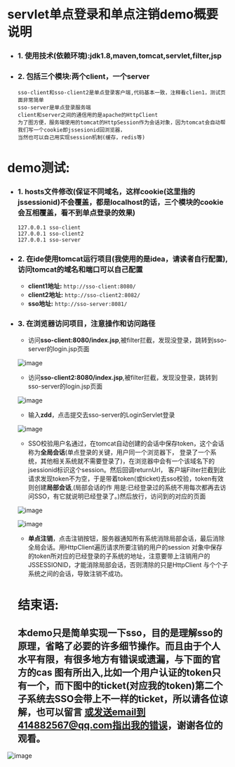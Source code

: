 # servlet单点登录和单点注销demo概要说明  
  - ### 1. 使用技术(依赖环境):jdk1.8,maven,tomcat,servlet,filter,jsp
  - ### 2. 包括三个模块:两个client，一个server  
    ```
    sso-client和sso-client2是单点登录客户端,代码基本一致，注释看clien1，测试页面非常简单  
    sso-server是单点登录服务端  
    client和server之间的通信用的是apache的HttpClient  
    为了图方便，服务端使用的tomcat的HttpSession作为会话对象，因为tomcat会自动帮我们写一个cookie即jssesionid回浏览器，  
    当然也可以自己用实现session机制(缓存，redis等)
    ```
# demo测试:  
  - ### 1. hosts文件修改(保证不同域名，这样cookie(这里指的jssessionid)不会覆盖，都是localhost的话，三个模块的cookie会互相覆盖，看不到单点登录的效果)
    ```
    127.0.0.1 sso-client  
    127.0.0.1 sso-client2   
    127.0.0.1 sso-server
    ```
  - ### 2. 在ide使用tomcat运行项目(我使用的是idea，请读者自行配置),访问tomcat的域名和端口可以自己配置   
      - **client1地址:**
      ```http://sso-client:8080/```
      - **client2地址:**
      ```http://sso-client2:8082/```
      - **sso地址:**
      ```http://sso-server:8081/```
  + ### 3. 在浏览器访问项目，注意操作和访问路径 
    - 访问**sso-client:8080/index.jsp**,被filter拦截，发现没登录，跳转到sso-server的login.jsp页面
    
    ![image](https://github.com/donglight/sso/wiki/client.jpg)
    
    - 访问**sso-client2:8080/index.jsp**,被filter拦截，发现没登录，跳转到sso-server的login.jsp页面
    
    ![image](https://github.com/donglight/sso/wiki/client2.jpg)
    
    - 输入**zdd**，点击提交去sso-server的LoginServlet登录
    
    ![image](https://github.com/donglight/sso/wiki/zdd.jpg)
    
    - SSO校验用户名通过，在tomcat自动创建的会话中保存token，这个会话称为**全局会话**(单点登录的关键，用户同一个浏览器下，
    登录了一个系统，其他相关系统就不需要登录了)，在浏览器中会有一个该域名下的jsessionid标识这个session。然后回调returnUrl，
    客户端Filter拦截到此请求发现token不为空，于是带着token(或ticket)去sso校验，token有效则创建**局部会话**,(局部会话的作
    用是:已经登录过的系统不用每次都再去访问SSO，有它就说明已经登录了。)然后放行，访问到的对应的页面  
    
    ![image](https://github.com/donglight/sso/wiki/login.jpg)
    
    ![image](https://github.com/donglight/sso/wiki/login2.jpg)
    
    - **单点注销**，点击注销按钮，服务器通知所有系统消除局部会话，最后消除全局会话。用HttpClient遍历请求所要注销的用户的session
    对象中保存的token所对应的已经登录的子系统的地址，注意要带上注销用户的JSSESSIONID，才能消除局部会话，否则清除的只是HttpClient
    与个个子系统之间的会话，导致注销不成功。
    
    # 结束语:
    ## 本demo只是简单实现一下sso，目的是理解sso的原理，省略了必要的许多细节操作。而且由于个人水平有限，有很多地方有错误或遗漏，与下面的官方的cas    图有所出入,比如一个用户认证的token只有一个，而下图中的ticket(对应我的token)第二个子系统去SSO会带上不一样的ticket，所以请各位谅解，也可以留言    或发送email到414882567@qq.com指出我的错误，谢谢各位的观看。
   ![image](https://github.com/donglight/sso/wiki/CAS.jpg)
